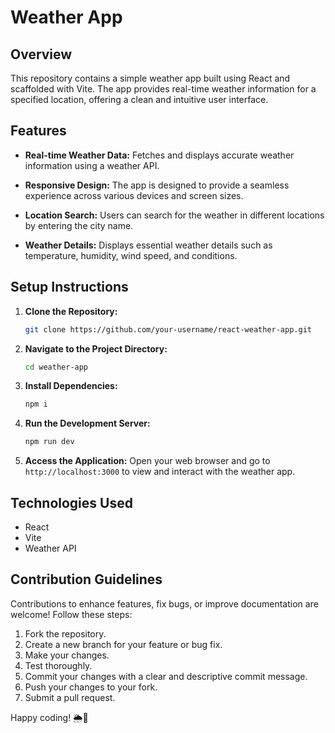 # Weather App 

## Overview

This repository contains a simple weather app built using React and scaffolded with Vite. The app provides real-time weather information for a specified location, offering a clean and intuitive user interface.

## Features

- **Real-time Weather Data:** Fetches and displays accurate weather information using a weather API.

- **Responsive Design:** The app is designed to provide a seamless experience across various devices and screen sizes.

- **Location Search:** Users can search for the weather in different locations by entering the city name.

- **Weather Details:** Displays essential weather details such as temperature, humidity, wind speed, and conditions.

## Setup Instructions

1. **Clone the Repository:**
   ```bash
   git clone https://github.com/your-username/react-weather-app.git
   ```

2. **Navigate to the Project Directory:**
   ```bash
   cd weather-app
   ```

3. **Install Dependencies:**
   ```bash
   npm i
   ```

4. **Run the Development Server:**
   ```bash
   npm run dev
   ```

5. **Access the Application:**
   Open your web browser and go to `http://localhost:3000` to view and interact with the weather app.


## Technologies Used

- React
- Vite
- Weather API 

## Contribution Guidelines

Contributions to enhance features, fix bugs, or improve documentation are welcome! Follow these steps:

1. Fork the repository.
2. Create a new branch for your feature or bug fix.
3. Make your changes.
4. Test thoroughly.
5. Commit your changes with a clear and descriptive commit message.
6. Push your changes to your fork.
7. Submit a pull request.

Happy coding! 🌦️🚀
